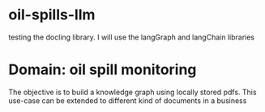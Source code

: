 # oil-spills-llm
testing the docling library. I will use the langGraph and langChain libraries

# Domain: oil spill monitoring
The objective is to build a knowledge graph using locally stored pdfs. This use-case can be extended to different kind of documents in a business
